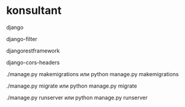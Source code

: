 # konsultant

django

django-filter

djangorestframework

django-cors-headers

./manage.py makemigrations или python manage.py makemigrations

./manage.py migrate или python manage.py migrate

./manage.py runserver или python manage.py runserver
